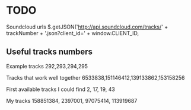 TODO
====

Soundcloud urls
$.getJSON('http://api.soundcloud.com/tracks/' + trackNumber + '.json?client_id=' + window.CLIENT_ID,


Useful tracks numbers
---------------------

Example tracks
292,293,294,295

Tracks that work well together
6533838,151146412,139133862,153158256

First available tracks I could find
2, 17, 19, 43

My tracks
158851384, 2397001, 97075414, 113919687
